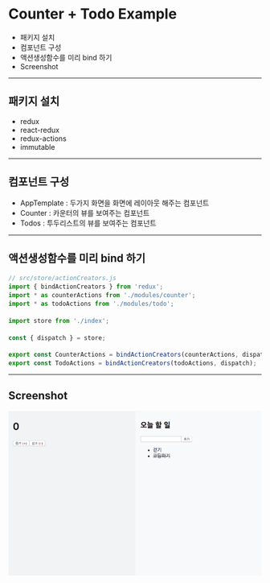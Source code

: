 # Counter + Todo Example

- 패키지 설치
- 컴포넌트 구성
- 액션생성함수를 미리 bind 하기
- Screenshot

---

## 패키지 설치

- redux
- react-redux
- redux-actions
- immutable

---

## 컴포넌트 구성

- AppTemplate : 두가지 화면을 화면에 레이아웃 해주는 컴포넌트
- Counter : 카운터의 뷰를 보여주는 컴포넌트
- Todos : 투두리스트의 뷰를 보여주는 컴포넌트

---

## 액션생성함수를 미리 bind 하기

```javascript
// src/store/actionCreators.js
import { bindActionCreators } from 'redux';
import * as counterActions from './modules/counter';
import * as todoActions from './modules/todo';

import store from './index';

const { dispatch } = store;

export const CounterActions = bindActionCreators(counterActions, dispatch);
export const TodoActions = bindActionCreators(todoActions, dispatch);
```

---

## Screenshot

<img src="./image/counter_todo.PNG" title="counter_todo" alt="counter_todo"></img>
